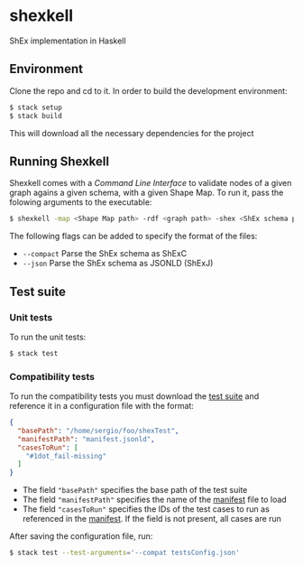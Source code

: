 # shexkell
ShEx implementation in Haskell

## Environment ##
Clone the repo and cd to it. In order to build the development environment:
 ``` sh
 $ stack setup
 $ stack build
 ```

 This will download all the necessary dependencies for the project

## Running Shexkell ##
Shexkell comes with a *Command Line Interface* to validate nodes of a given graph agains a given schema, with a given
Shape Map. To run it, pass the folowing arguments to the executable:
```sh
$ shexkell -map <Shape Map path> -rdf <graph path> -shex <ShEx schema path>
```

The following flags can be added to specify the format of the files:
* ```--compact``` Parse the ShEx schema as ShExC
* ```--json``` Parse the ShEx schema as JSONLD (ShExJ)

## Test suite ##

### Unit tests ###
To run the unit tests:
``` sh
$ stack test
```

### Compatibility tests ###
To run the compatibility tests you must download the [test suite](https://github.com/shexSpec/shexTest/) and reference it in a configuration file with the format:
``` json
{
  "basePath": "/home/sergio/foo/shexTest",
  "manifestPath": "manifest.jsonld",
  "casesToRun": [
    "#1dot_fail-missing"
  ]
}
```
* The field `"basePath"` specifies the base path of the test suite
* The field `"manifestPath"` specifies the name of the [manifest](https://github.com/shexSpec/shexTest/blob/master/validation/manifest.jsonld) file to load
* The field `"casesToRun"` specifies the IDs of the test cases to run as referenced in the [manifest](https://github.com/shexSpec/shexTest/blob/master/validation/manifest.jsonld). If the field is not present, all cases are run

After saving the configuration file, run:
``` sh
$ stack test --test-arguments='--compat testsConfig.json'
```
